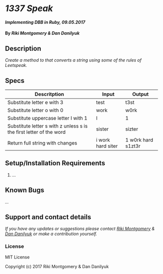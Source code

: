 # _1337 Speak_

#### _Implementing DBB in Ruby, 09.05.2017_

#### By _Riki Montgomery & Dan Danilyuk_

## Description

_Create a method to that converts a string using some of the rules of Leetspeak._

## Specs

| Descritption                                                        | Input             | Output             |
|---------------------------------------------------------------------|-------------------|--------------------|
| Substitute letter e with 3                                          | test              | t3st               |
| Substitute letter o with 0                                          | work              | w0rk               |
| Substitute uppercase letter I with 1                                | I                 | 1                  |
| Substitute letter s with z unless s is the first letter of the word | sister            | sizter             |
| Return full string with changes                                     | i work hard siter | 1 w0rk hard s1zt3r |


## Setup/Installation Requirements

1. _..._

## Known Bugs

_..._

## Support and contact details

_If you have any updates or suggestions please contact [Riki Montgomery] & [Dan Danilyuk] or make a contribution yourself._

[Riki Montgomery]: mailto:mostriki820@gmail.com
[Dan Danilyuk]: mailto:dandanilyuk@gmail.com

### License

MIT License

Copyright (c) 2017 Riki Montgomery & Dan Danilyuk
